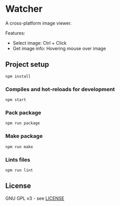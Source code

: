 # Watcher

A cross-platform image viewer.

Features:
- Select image: Ctrl + Click
- Get image info: Hovering mouse over image

## Project setup
```
npm install
```

### Compiles and hot-reloads for development
```
npm start
```

### Pack package
```
npm run package
```

### Make package
```
npm run make
```

### Lints files
```
npm run lint
```

## License

GNU GPL v3 - see [LICENSE](LICENSE)
